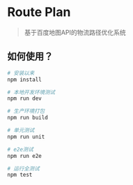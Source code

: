 # Route Plan

> 基于百度地图API的物流路径优化系统

## 如何使用？

``` bash
# 安装以来
npm install

# 本地开发环境测试
npm run dev

# 生产环境打包
npm run build

# 单元测试
npm run unit

# e2e测试
npm run e2e

# 运行全测试
npm test
```


